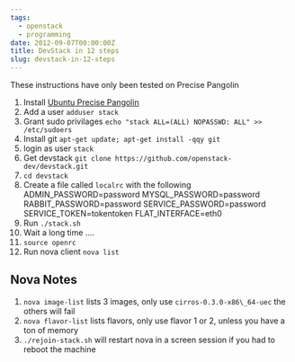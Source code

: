 ```yaml
---
tags:
  - openstack
  - programming
date: 2012-09-07T00:00:00Z
title: DevStack in 12 steps
slug: devstack-in-12-steps
---
```

These instructions have only been tested on Precise Pangolin

1. Install [Ubuntu Precise Pangolin](http://www.ubuntu.com/download/server)
2. Add a user `adduser stack`
3. Grant sudo privilages `echo "stack ALL=(ALL) NOPASSWD: ALL" >> /etc/sudoers`
4. Install git `apt-get update; apt-get install -qqy git`
5. login as user `stack`
5. Get devstack `git clone https://github.com/openstack-dev/devstack.git`
6. `cd devstack`
7. Create a file called `localrc` with the following
        ADMIN_PASSWORD=password
        MYSQL_PASSWORD=password
        RABBIT_PASSWORD=password
        SERVICE_PASSWORD=password
        SERVICE_TOKEN=tokentoken
        FLAT_INTERFACE=eth0
8. Run `./stack.sh`
9. Wait a long time ....
10. `source openrc`
11. Run nova client `nova list`

## Nova Notes ##
1. `nova image-list` lists 3 images, only use `cirros-0.3.0-x86\_64-uec` the others will fail
2. `nova flavor-list` lists flavors, only use flavor 1 or 2, unless you have a ton of memory
3. `./rejoin-stack.sh` will restart nova in a screen session if you had to reboot the machine 
